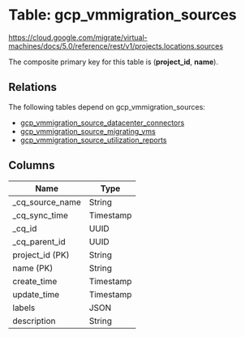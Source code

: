 # Table: gcp_vmmigration_sources

https://cloud.google.com/migrate/virtual-machines/docs/5.0/reference/rest/v1/projects.locations.sources

The composite primary key for this table is (**project_id**, **name**).

## Relations

The following tables depend on gcp_vmmigration_sources:
  - [gcp_vmmigration_source_datacenter_connectors](gcp_vmmigration_source_datacenter_connectors)
  - [gcp_vmmigration_source_migrating_vms](gcp_vmmigration_source_migrating_vms)
  - [gcp_vmmigration_source_utilization_reports](gcp_vmmigration_source_utilization_reports)

## Columns

| Name          | Type          |
| ------------- | ------------- |
|_cq_source_name|String|
|_cq_sync_time|Timestamp|
|_cq_id|UUID|
|_cq_parent_id|UUID|
|project_id (PK)|String|
|name (PK)|String|
|create_time|Timestamp|
|update_time|Timestamp|
|labels|JSON|
|description|String|